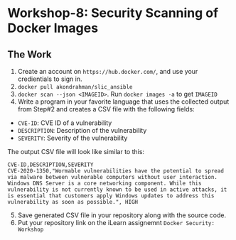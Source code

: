 # Workshop-8: Security Scanning of Docker Images

## The Work

1. Create an account on `https://hub.docker.com/`, and use your credientials to sign in.
2. `docker pull akondrahman/slic_ansible`
3. `docker scan --json <IMAGEID>`. Run `docker images -a` to get `IMAGEID`
4. Write a program in your favorite language that uses the collected output from Step#2 and creates a CSV file with the following fields:
 - `CVE-ID`: CVE ID of a vulnerability
 - `DESCRIPTION`: Description of the vulnerability
 - `SEVERITY`: Severity of the vulnerability


The output CSV file will look like similar to this:
```
CVE-ID,DESCRIPTION,SEVERITY
CVE-2020-1350,"Wormable vulnerabilities have the potential to spread via malware between vulnerable computers without user interaction. Windows DNS Server is a core networking component. While this vulnerability is not currently known to be used in active attacks, it is essential that customers apply Windows updates to address this vulnerability as soon as possible.", HIGH
```
5. Save generated CSV file in your repository along with the source code.
6. Put your repository link on the iLearn assignemnt `Docker Security: Workshop`